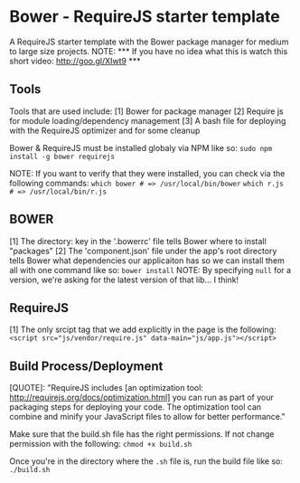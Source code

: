 # Bower - RequireJS starter template

A RequireJS starter template with the Bower package manager for medium to large size projects.
NOTE: *** If you have no idea what this is watch this short video: http://goo.gl/XIwt9 ***

## Tools
Tools that are used include:
[1] Bower for package manager
[2] Require js for module loading/dependency management
[3] A bash file for deploying with the RequireJS optimizer and for some cleanup

Bower & RequireJS must be installed globaly via NPM like so:
`sudo npm install -g bower requirejs`

NOTE: If you want to verify that they were installed, you can check via the following commands:
`which bower # => /usr/local/bin/bower`
`which r.js  # => /usr/local/bin/r.js`


## BOWER
[1] The directory: key in the '.bowerrc' file tells Bower where to install "packages"
[2] The 'component.json' file under the app's root directory tells Bower what dependencies our applicaiton has so we can install them all with one command like so: `bower install`
NOTE: By specifying `null` for a version, we're asking for the latest version of that lib... I think!


## RequireJS
[1] The only srcipt tag that we add explicitly in the page is the following: 
`<script src="js/vendor/require.js" data-main="js/app.js"></script>`


## Build Process/Deployment
[QUOTE]: "RequireJS includes [an optimization tool: http://requirejs.org/docs/optimization.html]
you can run as part of your packaging steps for deploying your code. The optimization 
tool can combine and minify your JavaScript files to allow for better performance."

Make sure that the build.sh file has the right permissions. If not change permission with the following:
`chmod +x build.sh`

Once you're in the directory where the `.sh` file is, run the build file like so:
`./build.sh`